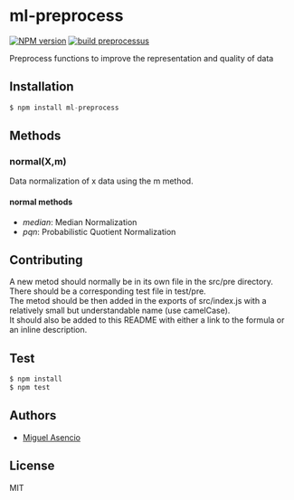 # ml-preprocess

  [![NPM version][npm-image]][npm-url]
  [![build preprocessus][travis-image]][travis-url]

Preprocess functions to improve the representation and quality of data

## Installation

```js
$ npm install ml-preprocess
```

## Methods

### normal(X,m)

Data normalization of x data using the m method. 

#### normal methods

* *median*: Median Normalization
* *pqn*: Probabilistic Quotient Normalization

## Contributing

A new metod should normally be in its own file in the src/pre directory. There should be a corresponding test file in test/pre.  
The metod should be then added in the exports of src/index.js with a relatively small but understandable name (use camelCase).  
It should also be added to this README with either a link to the formula or an inline description.

## Test

```js
$ npm install
$ npm test
```
## Authors

  - [Miguel Asencio](https://github.com/maasencioh)

## License

  MIT

[npm-image]: https://img.shields.io/npm/v/ml-preprocess.svg?style=flat-square
[npm-url]: https://npmjs.org/package/ml-preprocess
[travis-image]: https://img.shields.io/travis/mljs/preprocess/master.svg?style=flat-square
[travis-url]: https://travis-ci.org/mljs/preprocess